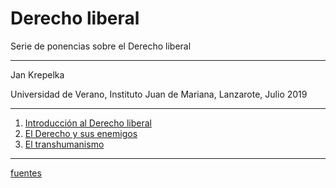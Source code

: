Derecho liberal
===

Serie de ponencias sobre el Derecho liberal

---

Jan Krepelka

Universidad de Verano, Instituto Juan de Mariana, Lanzarote, Julio 2019

---

1. [Introducción al Derecho liberal](introduccion.html)
2. [El Derecho y sus enemigos](enemigos.html)
3. [El transhumanismo](transhumanismo.html)

---

[fuentes](fuentes.html)
